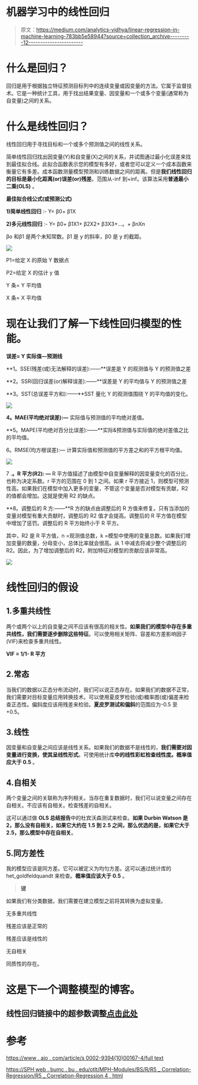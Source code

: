 # 机器学习中的线性回归

> 原文：<https://medium.com/analytics-vidhya/linear-regression-in-machine-learning-783bb5e58944?source=collection_archive---------12----------------------->

# 什么是回归？

回归是用于根据独立特征预测目标列中的连续变量或因变量的方法。它属于监督技术。它是一种统计工具，用于找出结果变量、因变量和一个或多个变量(通常称为自变量)之间的关系。

# 什么是线性回归？

线性回归用于寻找目标和一个或多个预测值之间的线性关系。

简单线性回归找出因变量(Y)和自变量(X)之间的关系，并试图通过最小化误差来找到最佳拟合线。此拟合函数表示您的模型有多好，或者您可以定义一个成本函数来衡量它有多差。成本函数测量模型预测和训练数据之间的距离。但是**我们线性回归的目标是最小化距离(or)误差(or)残差**。范围从-inf 到+inf。该算法采用**普通最小二乘(OLS)** 。

**最佳拟合线公式(或预测公式)**

**1)简单线性回归** :- Y= β0+ β1X

**2)多元线性回归** :- Y= β0+ β1X1+ β2X2+ β3X3+…。+ βnXn

βo 和β1 是两个未知常数。β1 是 y 的斜率，β0 是 y 的截距。

![](img/fdaa0bb7f08387372d9cade8a43bf0c7.png)

P1=给定 X 的原始 Y 数据点

P2=给定 X 的估计 y 值

Y 条= Y 平均值

X 条= X 平均值

# 现在让我们了解一下线性回归模型的性能。

**误差= Y 实际值—预测线**

**1。SSE(残差(或)无法解释的误差):——**误差是 Y 的观测值与 Y 的预测值之差

**2。SSR(回归误差(or)解释误差):——**误差是 Y 的平均值与 Y 的预测值之差

**3。SST(总误差平方和):——**SST 量化 Y 的观测值围绕 Y 的平均值的变化。

![](img/5bb0cd9ea278a42ccfbfc11ced51e24e.png)

**4。MAE(平均绝对误差):—** 实际值与预测值的平均绝对差值。

**5。MAPE(平均绝对百分比误差):——**实际&预测值与实际值的绝对差值之比的平均值。

6。RMSE(均方根误差):— 计算实际值和预测值的平方差之和的平方根平均值。

![](img/5f540478cb18d83ca69588cae5c1a321.png)

7 .**。R 平方(R2): —** R 平方值描述了由模型中自变量解释的因变量变化的百分比，也称为决定系数。r 平方的范围在 0 到 1 之间。如果 r 平方接近 1，则模型可预测性高。如果我们在模型中加入更多的变量，不管这个变量是否对模型有贡献，R2 的值都会增加。这就是使用 R2 的缺点。

**8。调整后的 R 方:——**R 方的缺点由调整后的 R 方值来修复。只有当添加的变量对模型有重大贡献时，调整后的 R2 值才会提高。调整后的 R 平方值在模型中增加了惩罚。调整后的 R 平方始终小于 R 平方。

其中，R2 是 R 平方值，n =观测值总数，k =模型中使用的变量总数。如果我们增加变量的数量，分母变小，总体比率就会很高。从 1 中减去将减少整个调整后的 R2。因此，为了增加调整后的 R2，附加特征对模型的贡献应该非常高。

![](img/46240ced6fb9149da1a68e202e4069ce.png)

# 线性回归的假设

## 1.多重共线性

两个或两个以上的自变量之间不应该有很高的相关性。**如果我们的模型中存在多重共线性，我们需要逐步删除这些特征**。可以使用相关矩阵、容差和方差影响因子(VIF)来检查多重共线性。

**VIF = 1/1- R 平方**

## 2.常态

当我们的数据以正态分布流动时，我们可以说正态存在。如果我们的数据不正常，我们需要对目标变量应用转换技术。可以使用夏皮罗检验(或)概率图(或)偏差来检查正态性。偏斜度应该用残差来检验。**夏皮罗测试和偏斜**的范围应为-0.5 至+0.5。

## 3.线性

因变量和自变量之间应该是线性关系。如果我们的数据不是线性的，**我们需要对因变量进行变换，使其呈线性形式**。可使用统计库**中的线性彩虹检查线性度。概率值应大于 0.5** 。

## 4.自相关

两个变量之间的关联称为序列相关。当存在重复数据时，我们可以说变量之间存在自相关。不应该有自相关。检查残差的自相关。

这可以通过做 **OLS 总结报告**中的杜宾沃森测试来检查。**如果 Durbin Watson 是 2，那么没有自相关，如果它大约在 1.5 到 2.5 之间，那么优选的是，如果它大于 2.5，那么模型中存在自相关**。

## 5.同方差性

我的模型应该是同方差。它可以被定义为均匀方差。这可以通过统计库的 het_goldfeldquandt 来检查。**概率值应该大于 0.5** 。

> **键**

如果我们有分类数据，我们需要在建立模型之前将其转换为虚拟变量。

无多重共线性

残差应该是正常的

残差应该是线性的

无自相关

同质性的存在。

# 这是下一个调整模型的博客。

## 线性回归链接中的超参数调整[点击此处](https://sruthils22.medium.com/hyperparameter-tuning-in-linear-regression-e0e0f1f968a1)

# 参考

[https://www . ajo . com/article/s 0002-9394(10)00167-4/full text](https://www.ajo.com/article/S0002-9394(10)00167-4/fulltext)

[https://SPH web . bumc . bu . edu/otlt/MPH-Modules/BS/R/R5 _ Correlation-Regression/R5 _ Correlation-Regression 4 . html](https://sphweb.bumc.bu.edu/otlt/MPH-Modules/BS/R/R5_Correlation-Regression/R5_Correlation-Regression4.html)